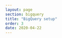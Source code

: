 ```yaml
---
layout: page
section: bigquery
title: "BigQuery setup"
order: 3
date: 2020-04-22
---
```


<!---
In this article explained how to connect Google BigQuery inside the admin panel
-->
